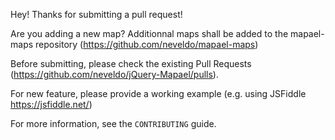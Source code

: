 
Hey! Thanks for submitting a pull request! 


Are you adding a new map? Additionnal maps shall be added to the mapael-maps repository (https://github.com/neveldo/mapael-maps)


Before submitting, please check the existing Pull Requests (https://github.com/neveldo/jQuery-Mapael/pulls).

For new feature, please provide a working example (e.g. using JSFiddle https://jsfiddle.net/)

For more information, see the `CONTRIBUTING` guide.

